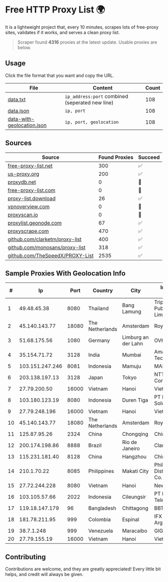 
# Free HTTP Proxy List 🌍

It is a lightweight project that, every 10 minutes, scrapes lots of free-proxy sites, validates if it works, and serves a clean proxy list.


> Scraper found **4316** proxies at the latest update. Usable proxies are below.

## Usage

Click the file format that you want and copy the URL.


|File|Content|Count|
|----|-------|-----|
|[data.txt](https://raw.githubusercontent.com/themiralay/Proxy-List-World/master/data.txt)|`ip_address:port` combined (seperated new line)|108|
|[data.json](https://raw.githubusercontent.com/themiralay/Proxy-List-World/master/data.json)|`ip, port`|108|
|[data-with-geolocation.json](https://raw.githubusercontent.com/themiralay/Proxy-List-World/master/data-with-geolocation.json)|`ip, port, geolocation`|108|

## Sources

|Source|Found Proxies|Succeed|
|------|-------------|-------|
|[free-proxy-list.net](https://free-proxy-list.net)|300|✅|
|[us-proxy.org](https://www.us-proxy.org)|200|✅|
|[proxydb.net](http://proxydb.net)|0|🚫|
|[free-proxy-list.com](https://free-proxy-list.com/?page=&port=&type%5B%5D=http&type%5B%5D=https&up_time=0&search=Search)|0|🚫|
|[proxy-list.download](https://www.proxy-list.download/HTTP)|26|✅|
|[vpnoverview.com](https://vpnoverview.com/privacy/anonymous-browsing/free-proxy-servers)|0|🚫|
|[proxyscan.io](https://www.proxyscan.io)|0|🚫|
|[proxylist.geonode.com](https://proxylist.geonode.com/api/proxy-list?limit=300&page=1&sort_by=lastChecked&sort_type=desc&protocols=http,https)|67|✅|
|[proxyscrape.com](https://api.proxyscrape.com/v2/?request=displayproxies&protocol=http&timeout=10000&country=all&ssl=all&anonymity=all)|470|✅|
|[github.com/clarketm/proxy-list](https://raw.githubusercontent.com/clarketm/proxy-list/master/proxy-list-raw.txt)|400|✅|
|[github.com/monosans/proxy-list](https://raw.githubusercontent.com/monosans/proxy-list/main/proxies/http.txt)|318|✅|
|[github.com/TheSpeedX/PROXY-List](https://raw.githubusercontent.com/TheSpeedX/PROXY-List/master/http.txt)|2535|✅|


## Sample Proxies With Geolocation Info

|#|Ip|Port|Country|City|Internet Service Provider|
|-|--|----|-------|----|-------------------------|
|1|49.48.45.38|8080|Thailand|Bang Lamung|Triple T Broadband Public Company Limited|
|2|45.140.143.77|18080|The Netherlands|Amsterdam|RoyaleHosting BV|
|3|51.68.175.56|1080|Germany|Limburg an der Lahn|OVH SAS|
|4|35.154.71.72|3128|India|Mumbai|Amazon Technologies Inc.|
|5|103.151.247.246|8081|Indonesia|Mamuju|MANAKARRANET|
|6|203.138.197.13|3128|Japan|Tokyo|NTT PC Communications, Inc.|
|7|27.79.200.50|16000|Vietnam|Hanoi|Viettel Corporation|
|8|103.180.123.19|8080|Indonesia|Duren Tiga|PT Indo Telemedia Solusi|
|9|27.79.248.196|16000|Vietnam|Hanoi|Viettel Corporation|
|10|45.140.143.77|18080|The Netherlands|Amsterdam|RoyaleHosting BV|
|11|125.87.95.26|2324|China|Chongqing|China Telecom|
|12|200.174.198.86|8888|Brazil|Rio de Janeiro|Claro S.A|
|13|115.231.181.40|8128|China|Hangzhou|China Telecom|
|14|210.1.70.22|8085|Philippines|Makati City|Philippine Long Distance Telephone Co.|
|15|27.72.244.228|8080|Vietnam|Hanoi|Newass2011xDSLHN|
|16|103.105.57.66|2022|Indonesia|Cileungsir|PT Lambda Sinergi Telekomunikasi|
|17|119.18.147.179|96|Bangladesh|Chittagong|BBTS Network|
|18|181.78.211.95|999|Colombia|Espinal|IFX Networks Argentina S.R.L|
|19|38.7.1.248|999|Venezuela|Maracaibo|GIGAPOP, C.A.|
|20|27.79.155.19|16000|Vietnam|Hanoi|Viettel Corporation|



## Contributing

Contributions are welcome, and they are greatly appreciated! Every
little bit helps, and credit will always be given.

